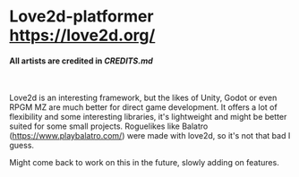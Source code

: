# Love2d-platformer https://love2d.org/

#### All artists are credited in *CREDITS.md*

<br/>

Love2d is an interesting framework, but the likes of Unity, Godot or even RPGM MZ are much better for direct game development.
It offers a lot of flexibility and some interesting libraries, it's lightweight and might be better suited for some small projects. Roguelikes like Balatro (https://www.playbalatro.com/) were made with love2d, so it's not that bad I guess.


Might come back to work on this in the future, slowly adding on features.
